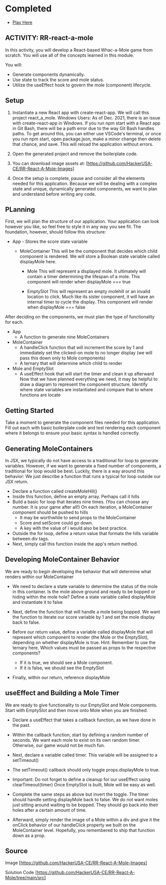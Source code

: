 # Completed

- [Play Here](https://aktiangco.github.io/RR-react-a-mole/)

## ACTIVITY: RR-react-a-mole

In this activity, you will develop a React-based Whac-a-Mole game from scratch. You will use all of the concepts learned in this module.

You will:

- Generate components dynamically.
- Use state to track the score and mole status.
- Utilize the useEffect hook to govern the mole (component) lifecycle.

## Setup

1. Instantiate a new React app with create-react-app. We will call this project react_a_mole.
Windows Users: As of Dec. 2021, there is an issue with create-react-app in Windows. If you run npm start with a React app in Git Bash, there will be a path error due to the way Git Bash handles paths. To get around this, you can either use VSCode's terminal, or once you run npm start, open package.json, make a minor change then delete that chance, and save. This will reload the application without errors.

2. Open the generated project and remove the boilerplate code.
3. You can download image assets at: [https://github.com/HackerUSA-CE/RR-React-A-Mole-Images]
4. Once the setup is complete, pause and consider all the elements needed for this application. Because we will be dealing with a complex state and unique, dynamically generated components, we want to plan and understand before writing any code.

## PLanning

First, we will plan the structure of our application. Your application can look however you like, so feel free to style it in any way you see fit. The foundation, however, should follow this structure:

- App - Stores the score state variable
  - MoleContainer
This will be the component that decides which child component is rendered. We will store a Boolean state variable called displayMole here.

    - Mole
This will represent a displayed mole. It ultimately will contain a timer determining the lifespan of a mole. This component will render when displayMole === true

    - EmptySlot
This will represent an empty molehill or an invalid location to click. Much like its sister component, it will have an internal timer to cycle the display. This component will render when displayMole === false

After deciding on the components, we must plan the type of functionality for each.

- App
  - A function to generate nine MoleContainers
- MoleContainer
  - A handleClick function that will increment the score by 1 and immediately set the clicked-on mole to no longer display (we will pass this down only to Mole components)
  - A ternary that will determine which child to render
- Mole and EmptySlot
  - A useEffect hook that will start the timer and clean it up afterward
Now that we have planned everything we need, it may be helpful to draw a diagram to represent the component structure. Identify where state variables are instantiated and compare that to where functions are locate

## Getting Started

Take a moment to generate the component files needed for this application. Fill out each with basic boilerplate code and test rendering each component where it belongs to ensure your basic syntax is handled correctly.

## Generating MoleContainers

In JSX, we typically do not have access to a traditional for loop to generate variables. However, if we want to generate a fixed number of components, a traditional for loop would be best. Luckily, there is a way around this behavior: We just describe a function that runs a typical for loop outside our JSX return.

- Declare a function called createMoleHill()
- Inside this function, define an empty array. Perhaps call it hills
- Build a basic for loop that iterates nine times. (You can choose any number. It is your game after all!) On each iteration, a MoleContainer component should be pushed to hills
  - It may be worthwhile to send props to the MoleContainer
  - Score and setScore could go down.
  - A key with the value of i would also be best practice.
- Outside the for loop, define a return value that formats the hills variable between div tags.
- Next, simply call this function inside the app's return method.

## Developing MoleContainer Behavior

We are ready to begin developing the behavior that will determine what renders within our MoleContainer

- We need to declare a state variable to determine the status of the mole in this container. Is the mole above ground and ready to be bopped or hiding within the mole hole? Define a state variable called displayMole and instantiate it to false
- Next, define the function that will handle a mole being bopped. We want the function to iterate our score variable by 1 and set the mole display back to false.
- Before our return value, define a variable called displayMole that will represent which component to render (the Mole or the EmptySlot), depending on whether displayMole is true.
Hint: Remember to use the ternary here. Which values must be passed as props to the respective components?

  - If it is true, we should see a Mole component.
  - If it is false, we should see the EmptySlot
- Finally, within our return, reference displayMole

## useEffect and Building a Mole Timer

We are ready to give functionality to our EmptySlot and Mole components. Start with EmptySlot and then move onto Mole when you are finished.

- Declare a useEffect that takes a callback function, as we have done in the past.
- Within the callback function, start by defining a random number of seconds. We want each mole to exist on its own random timer. Otherwise, our game would not be much fun.
- Next, declare a variable called timer. This variable will be assigned to a setTimeout()
- The setTimeout() callback should only toggle props.displayMole to true.
- Important: Do not forget to define a cleanup for our useEffect using clearTimeout(timer)
Once EmptySlot is built, Mole will be easy as well.

- Complete the same steps as above but invert the toggle. The timer should handle setting displayMole back to false. We do not want moles just sitting around waiting to be bopped. They should go back into their holes after a certain amount of time.
- Afterward, simply render the image of a Mole within a div and give it the onClick behavior of our handleClick property we built on the MoleContainer level. Hopefully, you remembered to ship that function down as a prop.

## Source

Image
[https://github.com/HackerUSA-CE/RR-React-A-Mole-Images]

Solution Code
[https://github.com/HackerUSA-CE/RR-React-A-Mole/tree/main/src]
